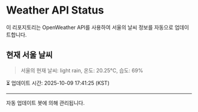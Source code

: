 
# Weather API Status

이 리포지토리는 OpenWeather API를 사용하여 서울의 날씨 정보를 자동으로 업데이트합니다.

## 현재 서울 날씨
> 서울의 현재 날씨: light rain, 온도: 20.25°C, 습도: 69%

⏳ 업데이트 시간: 2025-10-09 17:41:25 (KST)

---
자동 업데이트 봇에 의해 관리됩니다.
